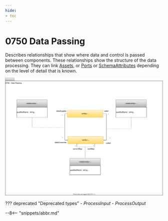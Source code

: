 ```yaml
---
hide:
- toc
---
```


<!-- SPDX-License-Identifier: CC-BY-4.0 -->
<!-- Copyright Contributors to the ODPi Egeria project. -->

# 0750 Data Passing

Describes relationships that show where data and control is passed between components. These relationships show the structure of the data processing. They can link [Assets](/types/0/0010-Base-Model/#asset), or [Ports](/types/2/0217-Ports) or [SchemaAttributes](/types/5/0505-Schema-Attributes) depending on the level of detail that is known.

![UML](0750-Data-Passing.svg)


??? deprecated "Deprecated types"
    - *ProcessInput*
    - *ProcessOutput*

--8<-- "snippets/abbr.md"
